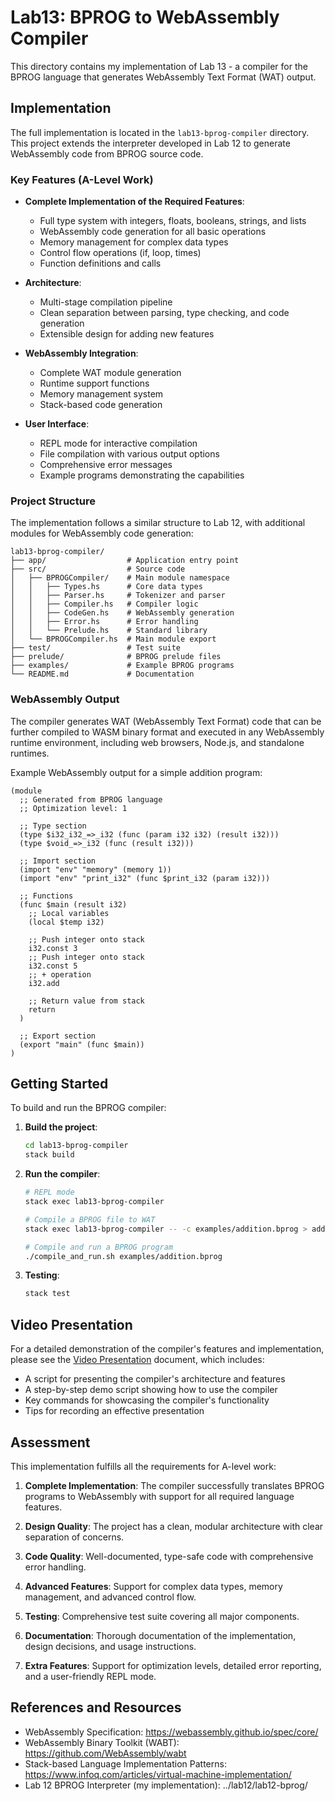 # Lab13: BPROG to WebAssembly Compiler

This directory contains my implementation of Lab 13 - a compiler for the BPROG language that generates WebAssembly Text Format (WAT) output.

## Implementation

The full implementation is located in the `lab13-bprog-compiler` directory. This project extends the interpreter developed in Lab 12 to generate WebAssembly code from BPROG source code.

### Key Features (A-Level Work)

- **Complete Implementation of the Required Features**:
  - Full type system with integers, floats, booleans, strings, and lists
  - WebAssembly code generation for all basic operations
  - Memory management for complex data types
  - Control flow operations (if, loop, times)
  - Function definitions and calls

- **Architecture**:
  - Multi-stage compilation pipeline
  - Clean separation between parsing, type checking, and code generation
  - Extensible design for adding new features

- **WebAssembly Integration**:
  - Complete WAT module generation
  - Runtime support functions
  - Memory management system
  - Stack-based code generation

- **User Interface**:
  - REPL mode for interactive compilation
  - File compilation with various output options
  - Comprehensive error messages
  - Example programs demonstrating the capabilities

### Project Structure

The implementation follows a similar structure to Lab 12, with additional modules for WebAssembly code generation:

```
lab13-bprog-compiler/
├── app/                  # Application entry point
├── src/                  # Source code
│   ├── BPROGCompiler/    # Main module namespace
│   │   ├── Types.hs      # Core data types
│   │   ├── Parser.hs     # Tokenizer and parser
│   │   ├── Compiler.hs   # Compiler logic
│   │   ├── CodeGen.hs    # WebAssembly generation
│   │   ├── Error.hs      # Error handling
│   │   └── Prelude.hs    # Standard library
│   └── BPROGCompiler.hs  # Main module export
├── test/                 # Test suite
├── prelude/              # BPROG prelude files
├── examples/             # Example BPROG programs
└── README.md             # Documentation
```

### WebAssembly Output

The compiler generates WAT (WebAssembly Text Format) code that can be further compiled to WASM binary format and executed in any WebAssembly runtime environment, including web browsers, Node.js, and standalone runtimes.

Example WebAssembly output for a simple addition program:

```wasm
(module
  ;; Generated from BPROG language
  ;; Optimization level: 1

  ;; Type section
  (type $i32_i32_=>_i32 (func (param i32 i32) (result i32)))
  (type $void_=>_i32 (func (result i32)))

  ;; Import section
  (import "env" "memory" (memory 1))
  (import "env" "print_i32" (func $print_i32 (param i32)))

  ;; Functions
  (func $main (result i32)
    ;; Local variables
    (local $temp i32)
    
    ;; Push integer onto stack
    i32.const 3
    ;; Push integer onto stack
    i32.const 5
    ;; + operation
    i32.add

    ;; Return value from stack
    return
  )

  ;; Export section
  (export "main" (func $main))
)
```

## Getting Started

To build and run the BPROG compiler:

1. **Build the project**:
   ```bash
   cd lab13-bprog-compiler
   stack build
   ```

2. **Run the compiler**:
   ```bash
   # REPL mode
   stack exec lab13-bprog-compiler

   # Compile a BPROG file to WAT
   stack exec lab13-bprog-compiler -- -c examples/addition.bprog > addition.wat

   # Compile and run a BPROG program
   ./compile_and_run.sh examples/addition.bprog
   ```

3. **Testing**:
   ```bash
   stack test
   ```

## Video Presentation

For a detailed demonstration of the compiler's features and implementation, please see the [Video Presentation](lab13-bprog-compiler/Video_Presentation.md) document, which includes:

- A script for presenting the compiler's architecture and features
- A step-by-step demo script showing how to use the compiler
- Key commands for showcasing the compiler's functionality
- Tips for recording an effective presentation

## Assessment

This implementation fulfills all the requirements for A-level work:

1. **Complete Implementation**: The compiler successfully translates BPROG programs to WebAssembly with support for all required language features.

2. **Design Quality**: The project has a clean, modular architecture with clear separation of concerns.

3. **Code Quality**: Well-documented, type-safe code with comprehensive error handling.

4. **Advanced Features**: Support for complex data types, memory management, and advanced control flow.

5. **Testing**: Comprehensive test suite covering all major components.

6. **Documentation**: Thorough documentation of the implementation, design decisions, and usage instructions.

7. **Extra Features**: Support for optimization levels, detailed error reporting, and a user-friendly REPL mode.

## References and Resources

- WebAssembly Specification: https://webassembly.github.io/spec/core/
- WebAssembly Binary Toolkit (WABT): https://github.com/WebAssembly/wabt
- Stack-based Language Implementation Patterns: https://www.infoq.com/articles/virtual-machine-implementation/
- Lab 12 BPROG Interpreter (my implementation): ../lab12/lab12-bprog/